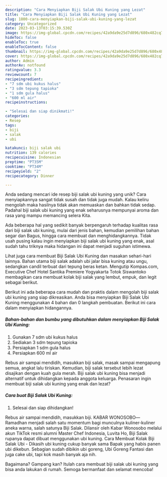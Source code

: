 ```yaml
---
description: "Cara Menyiapkan Biji Salak Ubi Kuning yang Lezat"
title: "Cara Menyiapkan Biji Salak Ubi Kuning yang Lezat"
slug: 1800-cara-menyiapkan-biji-salak-ubi-kuning-yang-lezat
category: Uncategorized
date: 2023-03-13T03:15:39.530Z
image: https://img-global.cpcdn.com/recipes/42a9da9e25d7d896/680x482cq70/biji-salak-ubi-kuning-foto-resep-utama.jpg
hideToc: false
enableToc: true
enableTocContent: false
thumbnail: https://img-global.cpcdn.com/recipes/42a9da9e25d7d896/680x482cq70/biji-salak-ubi-kuning-foto-resep-utama.jpg
cover: https://img-global.cpcdn.com/recipes/42a9da9e25d7d896/680x482cq70/biji-salak-ubi-kuning-foto-resep-utama.jpg
author: Admin
authorAv: notfound
ratingvalue: 3.3
reviewcount: 7
recipeingredient:
- "7 sdm ubi kukus halus"
- "3 sdm tepung tapioka"
- "1 sdm gula halus"
- "600 ml air"
recipeinstructions:

- "Selesai dan siap dinikmati!"
categories:
- Resep
tags:
- biji
- salak
- ubi

katakunci: biji salak ubi 
nutrition: 139 calories
recipecuisine: Indonesian
preptime: "PT35M"
cooktime: "PT34M"
recipeyield: "2"
recipecategory: Dinner

---
```





Anda sedang mencari ide resep biji salak ubi kuning yang unik? Cara menyiapkannya sangat tidak susah dan tidak juga mudah. Kalau keliru mengolah maka hasilnya tidak akan memuaskan dan bahkan tidak sedap. Padahal biji salak ubi kuning yang enak seharusnya mempunyai aroma dan rasa yang mampu memancing selera Kita.





Ada beberapa hal yang sedikit banyak berpengaruh terhadap kualitas rasa dari biji salak ubi kuning, mulai dari jenis bahan, kemudian pemilihan bahan segar dan Bagus, hingga cara membuat dan menghidangkannya. Tidak usah pusing kalau ingin menyiapkan biji salak ubi kuning yang enak,      asal sudah tahu triknya maka hidangan ini dapat menjadi suguhan istimewa.














Lihat juga cara membuat Biji Salak Ubi Kuning dan masakan sehari-hari lainnya. Bahan utama biji salak adalah ubi jalar bisa kuning atau ungu, sedangkan candil terbuat dari tepung beras ketan. Mengutip Kompas.com, Executive Chef Hotel Santika Premiere Yogyakarta Totok Siswantoko membagikan cara membuat kolak biji salak yang lembut, empuk, dan legit sebagai berikut.






Berikut ini ada beberapa cara mudah dan praktis dalam mengolah biji salak ubi kuning yang siap dikreasikan. Anda bisa menyiapkan Biji Salak Ubi Kuning menggunakan 4 bahan dan 0 langkah pembuatan. Berikut ini cara dalam menyiapkan hidangannya.

<!--inarticleads1-->

##### Bahan-bahan dan bumbu yang dibutuhkan dalam menyiapkan Biji Salak Ubi Kuning:

1. Gunakan 7 sdm ubi kukus halus
1. Sediakan 3 sdm tepung tapioka
1. Persiapkan 1 sdm gula halus
1. Persiapkan 600 ml air


Rebus air sampai mendidih, masukkan biji salak, masak sampai mengapung semua, angkat lalu tiriskan. Kemudian, biji salak tersebut lebih lezat disajikan dengan kuah gula merah. Biji salak ubi kuning bisa menjadi alternatif untuk dihidangkan kepada anggota keluarga. Penasaran ingin membuat biji salak ubi kuning yang enak dan lezat? 

<!--inarticleads2-->

##### Cara buat Biji Salak Ubi Kuning:


1. Selesai dan siap dihidangkan!

Rebus air sampai mendidih, masukkan biji. KABAR WONOSOBO― Ramadhan menjadi salah satu momentum bagi munculnya kuliner-kuliner aneka warna, salah satunya Biji Salak. Dilansir oleh Kabar Wonosobo melalui akun TikTok resmi alumni Master Chef Indonesia, Luvita Ho, Biji Salak rupanya dapat dibuat menggunakan ubi kuning. Cara Membuat Kolak Biji Salak Ubi - Dikasih ubi kuning cukup banyak sama Bapak yang habis panen ubi dikebun. Sebagian sudah dibikin ubi goreng, Ubi Goreng Fantasi dan juga cake ubi, tapi kok masih banyak aja nih. 

Bagaimana? Gampang kan? Itulah cara membuat biji salak ubi kuning yang bisa anda lakukan di rumah. Semoga bermanfaat dan selamat mencoba!
